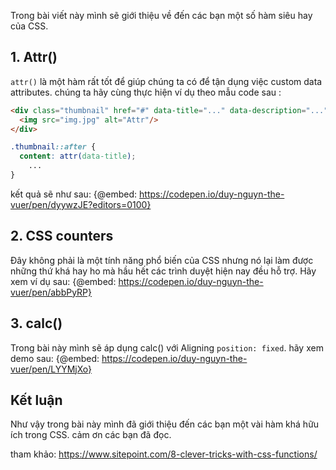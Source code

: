 Trong bài viết này mình sẽ giới thiệu về đến các bạn một số hàm siêu hay của CSS.
## 1. Attr()
`attr()` là một hàm rất tốt để giúp chúng ta có để tận dụng việc custom data attributes.
chúng ta hãy cùng thực hiện ví dụ theo mẫu code sau :
```html
<div class="thumbnail" href="#" data-title="..." data-description="...">
  <img src="img.jpg" alt="Attr"/>
</div>
```
```css
.thumbnail::after {
  content: attr(data-title);
    ...
}
```
kết quả sẽ như sau:
{@embed: https://codepen.io/duy-nguyn-the-vuer/pen/dyywzJE?editors=0100}

## 2. CSS counters
Đây không phải là một tính năng phổ biến của CSS nhưng nó lại làm được những thứ khá hay ho mà hầu hết các trình duyệt hiện nay đều hỗ trợ.
Hãy xem ví dụ sau:
{@embed: https://codepen.io/duy-nguyn-the-vuer/pen/abbPyRP}

## 3. calc()
Trong bài này mình sẽ áp dụng calc() với Aligning `position: fixed`.
hãy xem demo sau:
{@embed: https://codepen.io/duy-nguyn-the-vuer/pen/LYYMjXo}

## Kết luận
Như vậy trong bài này mình đã giới thiệu đến các bạn một vài hàm khá hữu ích trong CSS. cảm ơn các bạn đã đọc.

tham khảo: https://www.sitepoint.com/8-clever-tricks-with-css-functions/
